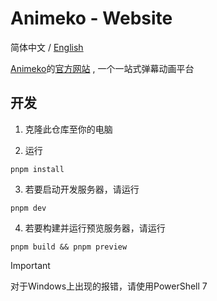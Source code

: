 # Animeko - Website

简体中文 / [English](README.md)

[Animeko](https://github.com/open-ani/animeko)的[官方网站](https://myani.org) , 一个一站式弹幕动画平台

## 开发

1. 克隆此仓库至你的电脑

2. 运行

```shell
pnpm install
```

3. 若要启动开发服务器，请运行

```shell
pnpm dev
```

4. 若要构建并运行预览服务器，请运行 

```shell
pnpm build && pnpm preview
```
>[!IMPORTANT]
>对于Windows上出现的报错，请使用PowerShell 7
